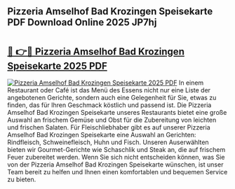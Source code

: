 ## Pizzeria Amselhof Bad Krozingen Speisekarte PDF Download Online 2025 JP7hj

# <h2><a href="http://gcazif.nevu.top/?p=Pizzeria+Amselhof+Bad+Krozingen+Speisekarte">🔗 👉🔴 Pizzeria Amselhof Bad Krozingen Speisekarte 2025 PDF</a></h2>

[![Pizzeria Amselhof Bad Krozingen Speisekarte 2025 PDF](https://i.imgur.com/dBaPXMq.png)](http://gcazif.nevu.top/?p=Pizzeria+Amselhof+Bad+Krozingen+Speisekarte)
In einem Restaurant oder Café ist das Menü des Essens nicht nur eine Liste der angebotenen Gerichte, sondern auch eine Gelegenheit für Sie, etwas zu finden, das für Ihren Geschmack köstlich und passend ist. Die Pizzeria Amselhof Bad Krozingen Speisekarte unseres Restaurants bietet eine große Auswahl an frischem Gemüse und Obst für die Zubereitung von leichten und frischen Salaten. Für Fleischliebhaber gibt es auf unserer Pizzeria Amselhof Bad Krozingen Speisekarte eine Auswahl an Gerichten: Rindfleisch, Schweinefleisch, Huhn und Fisch. Unseren Auserwählten bieten wir Gourmet-Gerichte wie Schaschlik und Steak an, die auf frischem Feuer zubereitet werden. Wenn Sie sich nicht entscheiden können, was Sie von der Pizzeria Amselhof Bad Krozingen Speisekarte wünschen, ist unser Team bereit zu helfen und Ihnen einen komfortablen und bequemen Service zu bieten.
